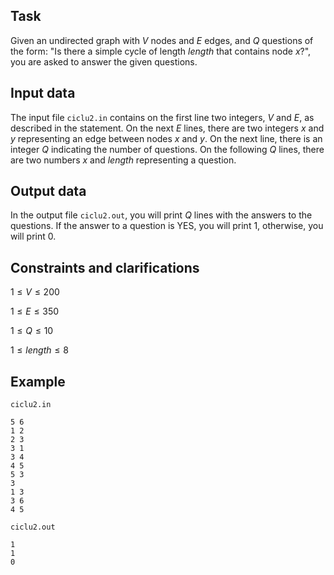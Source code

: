 ## Task

Given an undirected graph with $V$ nodes and $E$ edges, and $Q$ questions of the form: "Is there a simple cycle of length $length$ that contains node $x$?", you are asked to answer the given questions.

## Input data

The input file `ciclu2.in` contains on the first line two integers, $V$ and $E$, as described in the statement. On the next $E$ lines, there are two integers $x$ and $y$ representing an edge between nodes $x$ and $y$. On the next line, there is an integer $Q$ indicating the number of questions. On the following $Q$ lines, there are two numbers $x$ and $length$ representing a question.

## Output data

In the output file `ciclu2.out`, you will print $Q$ lines with the answers to the questions. If the answer to a question is YES, you will print $1$, otherwise, you will print $0$.

## Constraints and clarifications

$1 \leq V \leq 200$

$1 \leq E \leq 350$

$1 \leq Q \leq 10$

$1 \leq length \leq 8$

## Example

`ciclu2.in`
```
5 6
1 2
2 3
3 1
3 4
4 5
5 3
3
1 3
3 6
4 5
```

`ciclu2.out`
```
1
1
0
```
